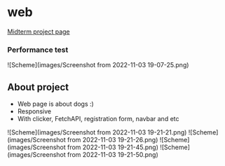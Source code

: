 # web
[Midterm project page](https://sharabidinov.github.io/web/)

### Performance test
![Scheme](images/Screenshot from 2022-11-03 19-07-25.png)

## About project
* Web page is about dogs :)
* Responsive
* With clicker, FetchAPI, registration form, navbar and etc


![Scheme](images/Screenshot from 2022-11-03 19-21-21.png)
![Scheme](images/Screenshot from 2022-11-03 19-21-26.png)
![Scheme](images/Screenshot from 2022-11-03 19-21-45.png)
![Scheme](images/Screenshot from 2022-11-03 19-21-50.png)